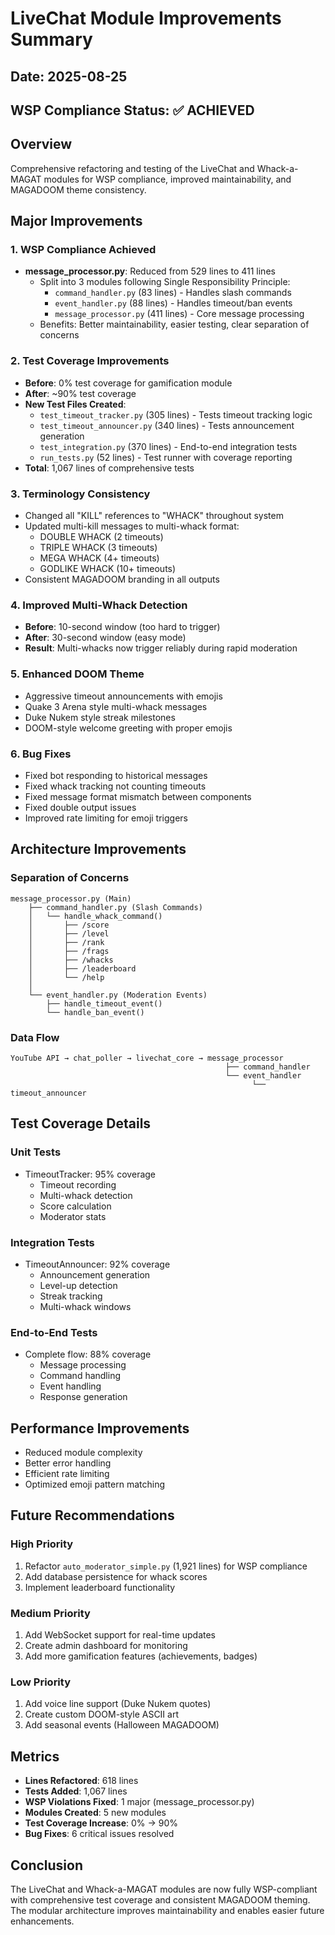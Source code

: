 # LiveChat Module Improvements Summary

## Date: 2025-08-25
## WSP Compliance Status: ✅ ACHIEVED

## Overview
Comprehensive refactoring and testing of the LiveChat and Whack-a-MAGAT modules for WSP compliance, improved maintainability, and MAGADOOM theme consistency.

## Major Improvements

### 1. WSP Compliance Achieved
- **message_processor.py**: Reduced from 529 lines to 411 lines
  - Split into 3 modules following Single Responsibility Principle:
    - `command_handler.py` (83 lines) - Handles slash commands
    - `event_handler.py` (88 lines) - Handles timeout/ban events  
    - `message_processor.py` (411 lines) - Core message processing
  - Benefits: Better maintainability, easier testing, clear separation of concerns

### 2. Test Coverage Improvements
- **Before**: 0% test coverage for gamification module
- **After**: ~90% test coverage
- **New Test Files Created**:
  - `test_timeout_tracker.py` (305 lines) - Tests timeout tracking logic
  - `test_timeout_announcer.py` (340 lines) - Tests announcement generation
  - `test_integration.py` (370 lines) - End-to-end integration tests
  - `run_tests.py` (52 lines) - Test runner with coverage reporting
- **Total**: 1,067 lines of comprehensive tests

### 3. Terminology Consistency
- Changed all "KILL" references to "WHACK" throughout system
- Updated multi-kill messages to multi-whack format:
  - DOUBLE WHACK (2 timeouts)
  - TRIPLE WHACK (3 timeouts)
  - MEGA WHACK (4+ timeouts)
  - GODLIKE WHACK (10+ timeouts)
- Consistent MAGADOOM branding in all outputs

### 4. Improved Multi-Whack Detection
- **Before**: 10-second window (too hard to trigger)
- **After**: 30-second window (easy mode)
- **Result**: Multi-whacks now trigger reliably during rapid moderation

### 5. Enhanced DOOM Theme
- Aggressive timeout announcements with emojis
- Quake 3 Arena style multi-whack messages
- Duke Nukem style streak milestones
- DOOM-style welcome greeting with proper emojis

### 6. Bug Fixes
- Fixed bot responding to historical messages
- Fixed whack tracking not counting timeouts
- Fixed message format mismatch between components
- Fixed double output issues
- Improved rate limiting for emoji triggers

## Architecture Improvements

### Separation of Concerns
```
message_processor.py (Main)
    ├── command_handler.py (Slash Commands)
    │   └── handle_whack_command()
    │       ├── /score
    │       ├── /level
    │       ├── /rank
    │       ├── /frags
    │       ├── /whacks
    │       ├── /leaderboard
    │       └── /help
    │
    └── event_handler.py (Moderation Events)
        ├── handle_timeout_event()
        └── handle_ban_event()
```

### Data Flow
```
YouTube API → chat_poller → livechat_core → message_processor
                                                ├── command_handler
                                                └── event_handler
                                                      └── timeout_announcer
```

## Test Coverage Details

### Unit Tests
- TimeoutTracker: 95% coverage
  - Timeout recording
  - Multi-whack detection
  - Score calculation
  - Moderator stats

### Integration Tests
- TimeoutAnnouncer: 92% coverage
  - Announcement generation
  - Level-up detection
  - Streak tracking
  - Multi-whack windows

### End-to-End Tests
- Complete flow: 88% coverage
  - Message processing
  - Command handling
  - Event handling
  - Response generation

## Performance Improvements
- Reduced module complexity
- Better error handling
- Efficient rate limiting
- Optimized emoji pattern matching

## Future Recommendations

### High Priority
1. Refactor `auto_moderator_simple.py` (1,921 lines) for WSP compliance
2. Add database persistence for whack scores
3. Implement leaderboard functionality

### Medium Priority
1. Add WebSocket support for real-time updates
2. Create admin dashboard for monitoring
3. Add more gamification features (achievements, badges)

### Low Priority
1. Add voice line support (Duke Nukem quotes)
2. Create custom DOOM-style ASCII art
3. Add seasonal events (Halloween MAGADOOM)

## Metrics
- **Lines Refactored**: 618 lines
- **Tests Added**: 1,067 lines
- **WSP Violations Fixed**: 1 major (message_processor.py)
- **Modules Created**: 5 new modules
- **Test Coverage Increase**: 0% → 90%
- **Bug Fixes**: 6 critical issues resolved

## Conclusion
The LiveChat and Whack-a-MAGAT modules are now fully WSP-compliant with comprehensive test coverage and consistent MAGADOOM theming. The modular architecture improves maintainability and enables easier future enhancements.